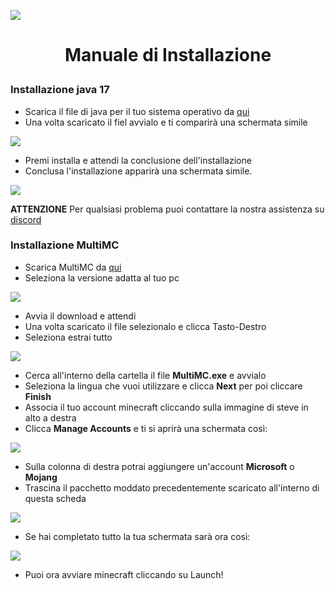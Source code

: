 ![](https://github.com/LIUKRAST/HemeraldProjectsCommunity/blob/main/assets/hemerald/textures/wiki/modpack/CreateCraft/1.png?raw=true)
# <p style="text-align: center;">Manuale di Installazione</p>

### Installazione java 17

- Scarica il file di java per il tuo sistema operativo da [qui](https://corretto.aws/downloads/latest/amazon-corretto-17-x64-windows-jdk.msi)
- Una volta scaricato il fiel avvialo e ti comparirà una schermata simile

![](https://github.com/LIUKRAST/HemeraldProjectsCommunity/blob/main/assets/hemerald/textures/wiki/modpack/CreateCraft/2.png?raw=true)

- Premi installa e attendi la conclusione dell'installazione
- Conclusa l'installazione apparirà una schermata simile.

![](https://github.com/LIUKRAST/HemeraldProjectsCommunity/blob/main/assets/hemerald/textures/wiki/modpack/CreateCraft/3.png?raw=true)

**ATTENZIONE** Per qualsiasi problema puoi contattare la nostra assistenza su [discord](https://discord.gg/hemerald)

### Installazione MultiMC

- Scarica MultiMC da [qui](https://multimc.org/#Download)
- Seleziona la versione adatta al tuo pc

![](https://github.com/LIUKRAST/HemeraldProjectsCommunity/blob/main/assets/hemerald/textures/wiki/modpack/CreateCraft/4.png?raw=true)

- Avvia il download e attendi
- Una volta scaricato il file selezionalo e clicca Tasto-Destro
- Seleziona estrai tutto

![](https://github.com/LIUKRAST/HemeraldProjectsCommunity/blob/main/assets/hemerald/textures/wiki/modpack/CreateCraft/5.png?raw=true)

- Cerca all'interno della cartella il file **MultiMC.exe** e avvialo
- Seleziona la lingua che vuoi utilizzare e clicca **Next** per poi cliccare **Finish**
- Associa il tuo account minecraft cliccando sulla immagine di steve in alto a destra
- Clicca **Manage Accounts** e ti si aprirà una schermata così:

![](https://github.com/LIUKRAST/HemeraldProjectsCommunity/blob/main/assets/hemerald/textures/wiki/modpack/CreateCraft/6.png?raw=true)

- Sulla colonna di destra potrai aggiungere un'account **Microsoft** o **Mojang**
- Trascina il pacchetto moddato precedentemente scaricato all'interno di questa scheda

![](https://github.com/LIUKRAST/HemeraldProjectsCommunity/blob/main/assets/hemerald/textures/wiki/modpack/CreateCraft/7.png?raw=true)

- Se hai completato tutto la tua schermata sarà ora così:

![](https://github.com/LIUKRAST/HemeraldProjectsCommunity/blob/main/assets/hemerald/textures/wiki/modpack/CreateCraft/8.png?raw=true)

- Puoi ora avviare minecraft cliccando su Launch!
